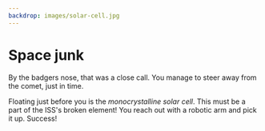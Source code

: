 ```yaml
---
backdrop: images/solar-cell.jpg
---
```


# Space junk

By the badgers nose, that was a close call. You manage to steer away from the comet, just in time.

Floating just before you is the _monocrystalline solar cell_. This must be a part of the ISS's broken element! You reach out with a robotic arm and pick it up. Success!

<Item id="2"/>

<Page url="/rocket/en" instructions="" action="Return to the start for a new mission!" condition="none" />